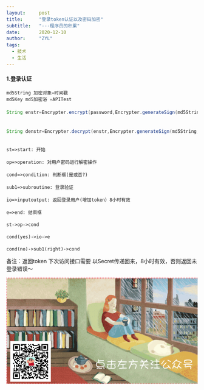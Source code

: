 ```yaml
---
layout:     post
title:      "登录token认证以及密码加密"
subtitle:   "---程序员的积累"
date:       2020-12-10
author:     "ZYL"
tags:
  - 技术
  - 生活
---
```


#### 1.登录认证



``` java
md5String 加密对象=时间戳
md5Key md5加密浴 =APITest
    
String enstr=Encrypter.encrypt(password,Encrypter.generateSign(md5String,md5Key));//传递所有密码以此方式加密传递

    
String denstr=Encrypter.decrypt(enstr,Encrypter.generateSign(md5String,md5Key));//后台所有密码以此方式解密

```
<!--more-->

```flow

st=>start: 开始

op=>operation: 对用户密码进行解密操作

cond=>condition: 判断框(是或否?)

sub1=>subroutine: 登录验证

io=>inputoutput: 返回登录用户(增加token）8小时有效

e=>end: 结束框

st->op->cond

cond(yes)->io->e

cond(no)->sub1(right)->cond

```

备注：返回token 下次访问接口需要 以Secret传递回来，8小时有效，否则返回未登录错误～

 ![关注我得到更多信息](/img/passme.png)
